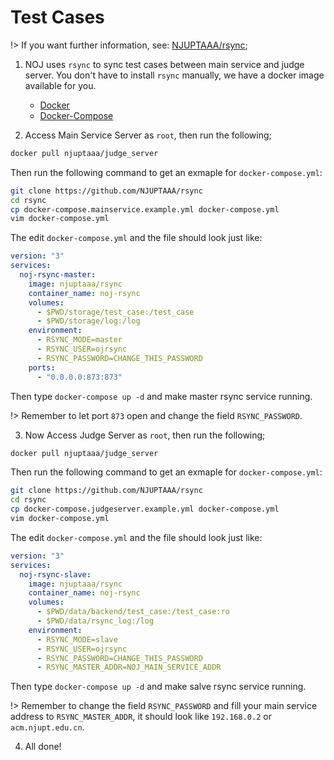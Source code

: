 # Test Cases

!> If you want further information, see: [NJUPTAAA/rsync](https://github.com/NJUPTAAA/rsync);

1. NOJ uses `rsync` to sync test cases between main service and judge server. You don't have to install `rsync` manually, we have a docker image available for you.
    - [Docker](https://www.docker.com/)
    - [Docker-Compose](https://docs.docker.com/compose/)

2. Access Main Service Server as `root`, then run the following;

```bash
docker pull njuptaaa/judge_server
```

Then run the following command to get an exmaple for `docker-compose.yml`:

```bash
git clone https://github.com/NJUPTAAA/rsync
cd rsync
cp docker-compose.mainservice.example.yml docker-compose.yml
vim docker-compose.yml
```

The edit `docker-compose.yml` and the file should look just like:

```yml
version: "3"
services:
  noj-rsync-master:
    image: njuptaaa/rsync
    container_name: noj-rsync
    volumes:
      - $PWD/storage/test_case:/test_case
      - $PWD/storage/log:/log
    environment:
      - RSYNC_MODE=master
      - RSYNC_USER=ojrsync
      - RSYNC_PASSWORD=CHANGE_THIS_PASSWORD
    ports:
      - "0.0.0.0:873:873"
```

Then type `docker-compose up -d` and make master rsync service running.

!> Remember to let port `873` open and change the field `RSYNC_PASSWORD`.


3. Now Access Judge Server as `root`, then run the following;

```bash
docker pull njuptaaa/judge_server
```

Then run the following command to get an exmaple for `docker-compose.yml`:

```bash
git clone https://github.com/NJUPTAAA/rsync
cd rsync
cp docker-compose.judgeserver.example.yml docker-compose.yml
vim docker-compose.yml
```

The edit `docker-compose.yml` and the file should look just like:

```yml
version: "3"
services:
  noj-rsync-slave:
    image: njuptaaa/rsync
    container_name: noj-rsync
    volumes:
      - $PWD/data/backend/test_case:/test_case:ro
      - $PWD/data/rsync_log:/log
    environment:
      - RSYNC_MODE=slave
      - RSYNC_USER=ojrsync
      - RSYNC_PASSWORD=CHANGE_THIS_PASSWORD
      - RSYNC_MASTER_ADDR=NOJ_MAIN_SERVICE_ADDR
```

Then type `docker-compose up -d` and make salve rsync service running.

!> Remember to change the field `RSYNC_PASSWORD` and fill your main service address to `RSYNC_MASTER_ADDR`, it should look like `192.168.0.2` or `acm.njupt.edu.cn`.

4. All done!